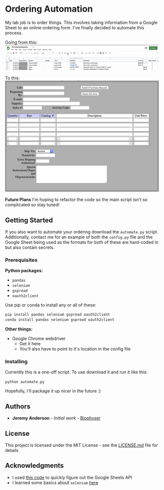 # Ordering Automation

My lab job is to order things. This involves taking information from a Google Sheet to an online ordering form. I've finally decided to automate this process.

Going from this:
![Google Sheet](/img/google_sheet.png)

To this:
![The order form](/img/landing_page.png)

**Future Plans**
I'm hoping to refactor the code so the main script isn't so complicated so stay tuned!

## Getting Started

If you also want to automate your ordering download the `automate.py` script. Additionally, contact me for an example of both the `config.py` file and the Google Sheet being used as the formats for both of these are hard-coded in but also contain secrets.

### Prerequisites

**Python packages:**
- `pandas`
- `selenium`
- `gspread`
- `oauth2client`

Use pip or conda to install any or all of these:
```python
pip install pandas selenium gspread oauth2client
conda install pandas selenium gspread oauth2client
```

**Other things:**
- Google Chrome webdriver
  - Get it here
  - You'll also have to point to it's location in the config file

### Installing

Currently this is a one-off script. To use download it and run it like this:

`python automate.py`

Hopefully, I'll package it up nicer in the future :)

## Authors

* **Jeremy Anderson** - *Initial work* - [Biophyser](https://github.com/biophyser)

## License

This project is licensed under the MIT License - see the [LICENSE.md](LICENSE.md) file for details

## Acknowledgments

* I used [this code](https://towardsdatascience.com/accessing-google-spreadsheet-data-using-python-90a5bc214fd2) to quickly figure out the Google Sheets API
* I learned some basics about `selenium` [here](https://www.linkedin.com/pulse/how-easy-scraping-data-from-linkedin-profiles-david-craven/)
